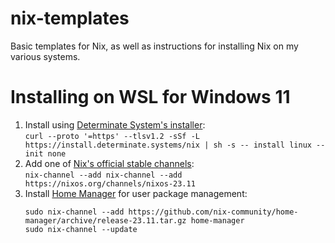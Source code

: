 # nix-templates
Basic templates for Nix, as well as instructions for installing Nix on my various systems.

# Installing on WSL for Windows 11
1. Install using [Determinate System's installer](https://zero-to-nix.com/start/install):  
   `curl --proto '=https' --tlsv1.2 -sSf -L https://install.determinate.systems/nix | sh -s -- install linux --init none`
3. Add one of [Nix's official stable channels](https://nixos.wiki/wiki/Nix_channels):  
   `nix-channel --add nix-channel --add https://nixos.org/channels/nixos-23.11`
4. Install [Home Manager](https://nix-community.github.io/home-manager/index.xhtml#sec-install-standalone) for user package management:  
   ```
   sudo nix-channel --add https://github.com/nix-community/home-manager/archive/release-23.11.tar.gz home-manager
   sudo nix-channel --update
   ```
